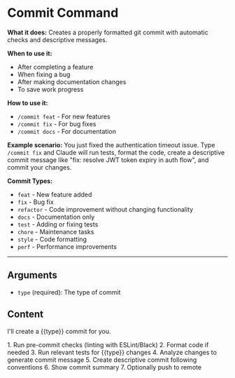 # Commit Command

**What it does:** Creates a properly formatted git commit with automatic checks and descriptive messages.

**When to use it:**
- After completing a feature
- When fixing a bug
- After making documentation changes
- To save work progress

**How to use it:**
- `/commit feat` - For new features
- `/commit fix` - For bug fixes  
- `/commit docs` - For documentation

**Example scenario:** You just fixed the authentication timeout issue. Type `/commit fix` and Claude will run tests, format the code, create a descriptive commit message like "fix: resolve JWT token expiry in auth flow", and commit your changes.

**Commit Types:**
- `feat` - New feature added
- `fix` - Bug fix
- `refactor` - Code improvement without changing functionality
- `docs` - Documentation only
- `test` - Adding or fixing tests
- `chore` - Maintenance tasks
- `style` - Code formatting
- `perf` - Performance improvements

---

## Arguments

- `type` (required): The type of commit

## Content

I'll create a {{type}} commit for you.

<task>
1. Run pre-commit checks (linting with ESLint/Black)
2. Format code if needed
3. Run relevant tests for {{type}} changes
4. Analyze changes to generate commit message
5. Create descriptive commit following conventions
6. Show commit summary
7. Optionally push to remote
</task>